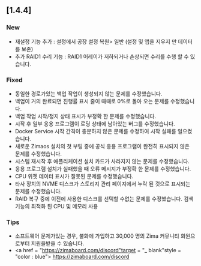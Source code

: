 ## [1.4.4]
### New
- 재설정 기능 추가 : 설정에서 공장 설정 복원> 일반 (설정 및 앱을 지우지 만 데이터를 보존)
- 추가 RAID1 수리 기능 : RAID1 어레이가 저하되거나 손상되면 수리를 수행 할 수 있습니다.
### Fixed
- 동일한 경로가있는 백업 작업이 생성되지 않는 문제를 수정했습니다.
- 백업이 거의 완료되면 진행률 표시 줄이 때때로 0%로 돌아 오는 문제를 수정했습니다.
- 백업 작업 시작/정지 상태 표시가 부정확 한 문제를 수정했습니다.
- 시작 후 일부 응용 프로그램이 로딩 상태에 남아있는 버그를 수정했습니다.
- Docker Service 시작 간격이 충분하지 않은 문제를 수정하여 시작 실패를 일으켰습니다.
- 새로운 Zimaos 설치의 첫 부팅 중에 공식 응용 프로그램이 완전히 표시되지 않은 문제를 수정했습니다.
- 시스템 재시작 후 애플리케이션 설치 카드가 사라지지 않는 문제를 수정했습니다.
- 응용 프로그램 설치가 실패했을 때 오류 메시지가 부정확 한 문제를 수정했습니다.
- CPU 위젯 데이터 표시가 잘못된 문제를 수정했습니다.
- 타사 장치의 NVME 디스크가 스토리지 관리 페이지에서 누락 된 것으로 표시되는 문제를 수정했습니다.
- RAID 복구 중에 이전에 사용한 디스크를 선택할 수없는 문제를 수정했습니다.
검색 기능의 최적화 된 CPU 및 메모리 사용
### Tips
- 소프트웨어 문제가있는 경우, 불화에 가입하고 30,000 명의 Zima 커뮤니티 회원으로부터 지원을받을 수 있습니다.
- <a href = "https://zimaboard.com/discord"target = "_ blank"style = "color : blue"> https://zimaboard.com/discord </a>
